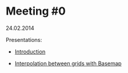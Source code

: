 Meeting #0
=====
24.02.2014

Presentations:

* [Introduction](http://nbviewer.ipython.org/github/koldunovn/py_klimacampus/blob/master/meeting_000/Intruduction.ipynb?create=1)

* [Interpolation between grids with Basemap](http://nbviewer.ipython.org/github/koldunovn/py_klimacampus/blob/master/meeting_000/interpolation_between_grids_with_basemap.ipynb?create=1)

